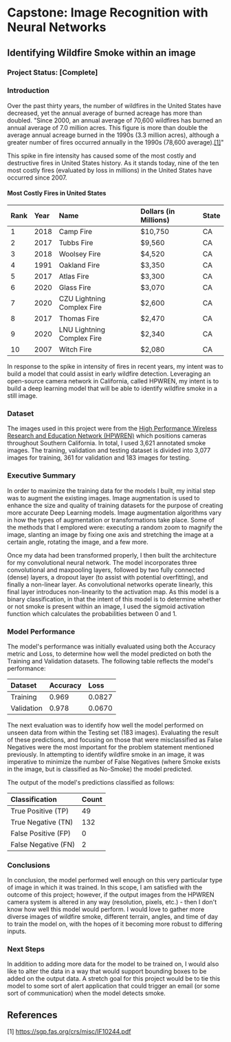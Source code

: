 # Capstone: Image Recognition with Neural Networks

## Identifying Wildfire Smoke within an image

### Project Status: [Complete]

### Introduction

Over the past thirty years, the number of wildfires in the United States have decreased, yet the annual average of burned acreage has more than doubled. 
"Since 2000, an annual average of 70,600 wildfires has burned an annual average of 7.0 million acres. This figure is more than double the average annual acreage burned in the 1990s (3.3 million acres), although a greater number of fires occurred  annually in the 1990s (78,600 average).[[1]](#1)" 
    
This spike in fire intensity has caused some of the most costly and destructive fires in United States history. As it stands today, nine of the ten most costly fires (evaluated by loss in millions) in the United States have occurred since 2007.

#### Most Costly Fires in United States

| Rank | Year | Name | Dollars (in Millions) | State |
| :--- | :--- | :--- | :--- | :--- |
| 1 | 2018 | Camp Fire | \$10,750 | CA |
| 2 | 2017 | Tubbs Fire | \$9,560 | CA |
| 3 | 2018 | Woolsey Fire | \$4,520 | CA |
| 4 | 1991 | Oakland Fire | \$3,350 | CA |
| 5 | 2017 | Atlas Fire | \$3,300 | CA |
| 6 | 2020 | Glass Fire | \$3,070 | CA |
| 7 | 2020 | CZU Lightning Complex Fire | \$2,600 | CA |
| 8 | 2017 | Thomas Fire | \$2,470 | CA |
| 9 | 2020 | LNU Lightning Complex Fire | \$2,340 | CA |
| 10 | 2007 | Witch Fire | \$2,080 | CA |

In response to the spike in intensity of fires in recent years, my intent was to build a model that could assist in early wildfire detection. Leveraging an open-source camera network in California, called HPWREN, my intent is to build a deep learning model that will be able to identify wildfire smoke in a still image.

### Dataset

The images used in this project were from the [High Performance Wireless Research and Education Network (HPWREN)](https://hpwren.ucsd.edu/) which positions cameras throughout Southern California. In total, I used 3,621 annotated smoke images. The training, validation and testing dataset is divided into 3,077 images for training, 361 for validation and 183 images for testing.

### Executive Summary

In order to maximize the training data for the models I built, my initial step was to augment the existing images. Image augmentation is used to enhance the size and quality of training datasets for the purpose of creating more accurate Deep Learning models. Image augmentation algorithms vary in how the types of augmentation or transformations take place. Some of the methods that I emplored were: executing a random zoom to magnify the image, slanting an image by fixing one axis and stretching the image at a certain angle, rotating the image, and a few more.

Once my data had been transformed properly, I then built the architecture for my convolutional neural network. The model incorporates three convolutional and maxpooling layers,  followed by two fully connected (dense) layers, a dropout layer (to assist with potential overfitting), and finally a non-linear layer. As convolutional networks operate linearly, this final layer introduces non-linearity to the activation map. As this model is a binary classification, in that the intent of this model is to determine whether or not smoke is present within an image, I used the sigmoid activation function which calculates the probabilities between 0 and 1.

### Model Performance

The model's performance was initially evaluated using both the Accuracy metric and Loss, to determine how well the model predicted on both the Training and Validation datasets. The following table reflects the model's performance:

| Dataset | Accuracy | Loss |
| :--- | :--- | :--- |
| Training | 0.969 | 0.0827 |
| Validation | 0.978 | 0.0670  |

The next evaluation was to identify how well the model performed on unseen data from within the Testing set (183 images). Evaluating the result of these predictions, and focusing on those that were misclassified as False Negatives were the most important for the problem statement mentioned previously. In attempting to identify wildfire smoke in an image, it was imperative to minimize the number of False Negatives (where Smoke exists in the image, but is classified as No-Smoke) the model predicted.

The output of the model's predictions classified as follows:

| Classification | Count | 
| :--- | :--- |
| True Positive (TP) | 49 | 
| True Negative (TN) | 132 |
| False Positive (FP) | 0 | 
| False Negative (FN) | 2 |

### Conclusions

In conclusion, the model performed well enough on this very particular type of image in which it was trained. In this scope, I am satisfied with the outcome of this project; however, if the output images from the HPWREN camera system is altered in any way (resolution, pixels, etc.) - then I don't know how well this model would perform. I would love to gather more diverse images of wildfire smoke, different terrain, angles, and time of day to train the model on, with the hopes of it becoming more robust to differing inputs.

### Next Steps

In addition to adding more data for the model to be trained on, I would also like to alter the data in a way that would support bounding boxes to be added on the output data. A stretch goal for this project would be to tie this model to some sort of alert application that could trigger an email (or some sort of communication) when the model detects smoke.

## References
<a id="1">[1]</a> 
https://sgp.fas.org/crs/misc/IF10244.pdf

